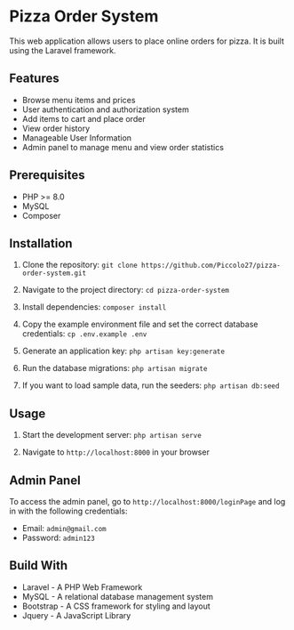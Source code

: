 
# Pizza Order System

This web application allows users to place online orders for pizza. It is built using the Laravel framework.

## Features

- Browse menu items and prices
- User authentication and authorization system
- Add items to cart and place order
- View order history
- Manageable User Information
- Admin panel to manage menu and view order statistics


## Prerequisites

- PHP >= 8.0
- MySQL
- Composer
## Installation

1. Clone the repository: `git clone https://github.com/Piccolo27/pizza-order-system.git`

2. Navigate to the project directory: `cd pizza-order-system`

3. Install dependencies: `composer install`

4. Copy the example environment file and set the correct database credentials: `cp .env.example .env`

5. Generate an application key: `php artisan key:generate`

6. Run the database migrations: `php artisan migrate`

7. If you want to load sample data, run the seeders: `php artisan db:seed`
    
## Usage

1. Start the development server: `php artisan serve`

2. Navigate to `http://localhost:8000` in your browser
## Admin Panel

To access the admin panel, go to `http://localhost:8000/loginPage` and log in with the following credentials:

- Email: `admin@gmail.com`
- Password: `admin123`
## Build With

- Laravel - A PHP Web Framework
- MySQL - A relational database management system
- Bootstrap - A CSS framework for styling and layout
- Jquery - A JavaScript Library